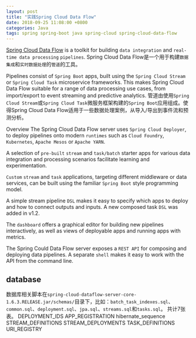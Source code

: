 ```yaml
---
layout: post
title: "实践Spring Cloud Data Flow"
date: 2018-09-25 11:08:00 +0800
categories: Java
tags: spring spring-boot java spring-cloud spring-cloud-data-flow
---
```


[Spring Cloud Data Flow](https://cloud.spring.io/spring-cloud-dataflow) is a toolkit for building `data integration` and `real-time data processing` `pipelines`.
Spring Cloud Data Flow是一个用于构建`数据集成`和`实时数据处理`的`管道`的工具。

Pipelines consist of `Spring Boot` apps, built using the `Spring Cloud Stream` or `Spring Cloud Task` microservice frameworks. This makes Spring Cloud Data Flow suitable for a range of data processing use cases, from import/export to event streaming and predictive analytics.
管道由使用`Spring Cloud Stream`或`Spring Cloud Task`微服务框架构建的`Spring Boot`应用组成。使得Spring Cloud Data Flow适用于一些数据处理案例，从导入/导出到事件流和预测分析。

Overview
The Spring Cloud Data Flow server uses `Spring Cloud Deployer`, to deploy pipelines onto modern `runtimes` such as `Cloud Foundry`, `Kubernetes`, `Apache Mesos` or `Apache YARN`.

A selection of `pre-built` `stream` and `task/batch` starter apps for various data integration and processing scenarios facilitate learning and experimentation.

`Custom` `stream` and `task` applications, targeting different middleware or data services, can be built using the familiar `Spring Boot` style programming model.

A simple stream pipeline `DSL` makes it easy to specify which apps to deploy and how to connect outputs and inputs. A new composed task `DSL` was added in v1.2.

The `dashboard` offers a graphical editor for building new pipelines interactively, as well as views of deployable apps and running apps with metrics.

The Spring Could Data Flow server exposes a `REST API` for composing and deploying data pipelines. A separate `shell` makes it easy to work with the API from the command line.

## database
数据库相关脚本在`spring-cloud-dataflow-server-core-1.6.3.RELEASE.jar/schemas/`目录下，比如：`batch_task_indexes.sql`、`common.sql`、`deployment.sql`、`jpa.sql`、`streams.sql`和`tasks.sql`。
共计7张表。
DEPLOYMENT_IDS
APP_REGISTRATION
hibernate_sequence
STREAM_DEFINITIONS
STREAM_DEPLOYMENTS
TASK_DEFINITIONS
URI_REGISTRY